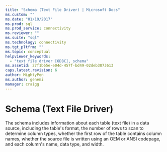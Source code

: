 ```yaml
---
title: "Schema (Text File Driver) | Microsoft Docs"
ms.custom: ""
ms.date: "01/19/2017"
ms.prod: sql
ms.prod_service: connectivity
ms.reviewer: ""
ms.suite: "sql"
ms.technology: connectivity
ms.tgt_pltfrm: ""
ms.topic: conceptual
helpviewer_keywords: 
  - "text file driver [ODBC], schema"
ms.assetid: 27f1b65e-e04d-457f-bd49-02deb3873613
caps.latest.revision: 6
author: MightyPen
ms.author: genemi
manager: craigg
---
```

# Schema (Text File Driver)
The schema includes information about each table (text file) in a data source, including the table's format, the number of rows to scan to determine column types, whether the first row of the table contains column names, whether the source file is written using an OEM or ANSI codepage, and each column's name, data type, and width.
